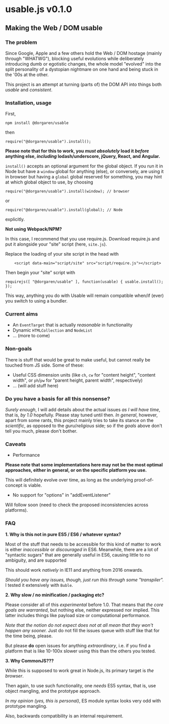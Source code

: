 # usable.js v0.1.0

## Making the Web / DOM usable

### The problem

Since Google, Apple and a few others hold the Web / DOM hostage (mainly through "WHATWG"), blocking useful evolutions while deliberately introducing dumb or egotistic changes, the whole model "evolved" into the split personality of a dystopian nightmare on one hand and being stuck in the '00s at the other.

This project is an attempt at turning (parts of) the DOM API into things both _usable_ and _consistent_.

### Installation, usage

First,

`npm install @dorgaren/usable`

then

`require("@dorgaren/usable").install();`

**Please note that for this to work, you _must absolutely_ load it _before_ anything else, _including_ lodash/underscore, jQuery, React, and Angular.**

`install()` accepts an optional argument for the global object.
If you run it in Node but have a `window` global for anything (else), or conversely, are using it in browser but having a `global` global reserved for something, you may hint at which global object to use, by choosing

`require("@dorgaren/usable").install(window); // browser`

or

`require("@dorgaren/usable").install(global); // Node`

explicitly.

**Not using Webpack/NPM?**

In this case, I recommend that you use require.js.
Download require.js and put it alongside your "site" script (here, `site.js`).

Replace the loading of your site script in the head with

```
    <script data-main="script/site" src="script/require.js"></script>
```

Then begin your "site" script with

```
requirejs([ "@dorgaren/usable" ], function(usable) { usable.install(); });
```
This way, anything you do with Usable will remain compatible when/if (ever) you
switch to using a bundler.

### Current aims

* An `EventTarget` that is actually _reasonable_ in functionality
* Dynamic `HTMLCollection` and `NodeList`
* ... (more to come)

### Non-goals

There is stuff that would be great to make useful, but cannot really be touched from JS side.
Some of these:

* Useful CSS dimension units (like `ch`, `cw` for "content height", "content width", or `ph`/`pw` for "parent height, parent width", respectively)
* ... (will add stuff here)

### Do you have a basis for all this nonsense?

_Surely enough_, I will add details about the actual issues _as I will have time_, that is, _by 1.0_ hopefully.
Please stay tuned until then.
_In general_, however, apart from some rants, this project mainly tries to take its stance on the _scientific_, as opposed to the _guru_/_religious_ side; so if the _goals_ above don't tell you much, please don't bother.

### Caveats

* Performance

**Please note that some implementations here may not be the most optimal approaches, either in general, or on the specific platform you use.**

This will definitely evolve over time, as long as the underlying proof-of-concept is viable.

* No support for "options" in "addEventListener"

Will follow soon (need to check the proposed inconsistencies across platforms).

### FAQ

**1. Why is this not in pure ES5 / ES6 / whatever syntax?**

Most of the stuff that needs to be accessible for this kind of matter to work is either _inaccessible_ or _discouraged_ in ES6.
Meanwhile, there are a lot of "syntactic sugars" that are generally useful in ES6, causing little to no ambiguity, and are supported

This should work _natively_ in IE11 and anything from 2016 onwards.

_Should you have any issues, though, just run this through some "transpiler"._ I tested it extensively with `Buble`.

**2. Why slow / no minification / packaging etc?**

Please consider all of this _experimental_ before 1.0.
That means that _the core goals are warranted_, but nothing else, neither expressed nor implied.
This latter includes things like payload size or computational performance.

*Note that the notion _do not expect_ does _not at all_ mean that they _won't happen_ any sooner.*
Just do not fill the issues queue with stuff like that for the time being, please.

But please **do** open issues for anything _extraordinary_, i.e. if you find a platform that is like 10-100x slower using this than the others you tested.

**3. Why CommonJS???**

While this is supposed to work great in Node.js, its primary target is _the browser_.

Then again, to use such functionality, one _needs_ ES5 syntax, that is, use object mangling, and the prototype approach.

_In my opinion (yes, this is personal)_, ES module syntax looks very odd with prototype mangling.

Also, backwards compatibility is an internal requirement.
